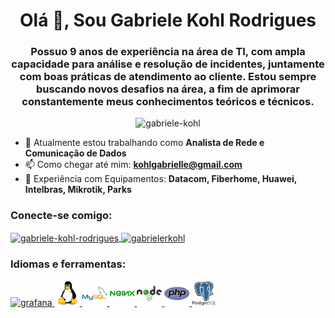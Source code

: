 <h1 align="center">Olá 👋, Sou Gabriele Kohl Rodrigues</h1>
<h3 align="center">Possuo 9 anos de experiência na área de TI, com ampla capacidade para análise e resolução de incidentes, juntamente com boas práticas de atendimento ao cliente. Estou sempre buscando novos desafios na área, a fim de aprimorar constantemente meus conhecimentos teóricos e técnicos.</h3>

<p align="center">
<img src="https://komarev.com/ghpvc/?username=gabriele-kohl-250006140/&label=Profile%20views&color=0e75b6&style=flat" alt="gabriele-kohl" />
</p>

- 🔭 Atualmente estou trabalhando como **Analista de Rede e Comunicação de Dados**
- 📫 Como chegar até mim: **kohlgabrielle@gmail.com**
- 💼 Experiência com Equipamentos: **Datacom, Fiberhome, Huawei, Intelbras, Mikrotik, Parks**

<h3 align="left">Conecte-se comigo:</h3>
<p align="left">
<a href="https://linkedin.com/in/gabriele-kohl-rodrigues" target="blank">
<img align="center" src="https://raw.githubusercontent.com/rahuldkjain/github-profile-readme-generator/master/src/images/icons/Social/linked-in-alt.svg" alt="gabriele-kohl-rodrigues" height="30" width="40" />
</a>
<a href="https://instagram.com/gabrielerkohl" target="blank">
<img align="center" src="https://raw.githubusercontent.com/rahuldkjain/github-profile-readme-generator/master/src/images/icons/Social/instagram.svg" alt="gabrielerkohl" height="30" width="40" />
</a>
</p>

<h3 align="left">Idiomas e ferramentas:</h3>
<p align="left"> 
<a href="https://grafana.com" target="_blank" rel="noreferrer">
<img src="https://www.vectorlogo.zone/logos/grafana/grafana-icon.svg" alt="grafana" width="40" height="40"/> 
</a> 
<a href="https://www.linux.org/" target="_blank" rel="noreferrer">
<img src="https://raw.githubusercontent.com/devicons/devicon/master/icons/linux/linux-original.svg" alt="linux" width="40" height="40"/> 
</a> 
<a href="https://www.mysql.com/" target="_blank" rel="noreferrer">
<img src="https://raw.githubusercontent.com/devicons/devicon/master/icons/mysql/mysql-original-wordmark.svg" alt="mysql" width="40" height="40"/> 
</a> 
<a href="https://www.nginx.com" target="_blank" rel="noreferrer">
<img src="https://raw.githubusercontent.com/devicons/devicon/master/icons/nginx/nginx-original.svg" alt="nginx" width="40" height="40"/> 
</a> 
<a href="https://nodejs.org" target="_blank" rel="noreferrer">
<img src="https://raw.githubusercontent.com/devicons/devicon/master/icons/nodejs/nodejs-original-wordmark.svg" alt="nodejs" width="40" height="40"/> 
</a> 
<a href="https://www.php.net" target="_blank" rel="noreferrer">
<img src="https://raw.githubusercontent.com/devicons/devicon/master/icons/php/php-original.svg" alt="php" width="40" height="40"/> 
</a> 
<a href="https://www.postgresql.org" target="_blank" rel="noreferrer">
<img src="https://raw.githubusercontent.com/devicons/devicon/master/icons/postgresql/postgresql-original-wordmark.svg" alt="postgresql" width="40" height="40"/> 
</a> 
</p>
